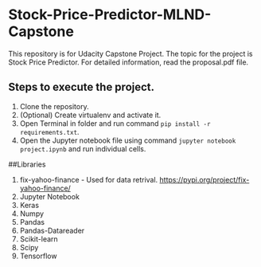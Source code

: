 # Stock-Price-Predictor-MLND-Capstone

This repository is for Udacity Capstone Project. The topic for the project is Stock Price Predictor.
For detailed information, read the proposal.pdf file.



## Steps to execute the project.
1. Clone the repository.
2. (Optional) Create virtualenv and activate it.
3. Open Terminal in folder and run command `pip install -r requirements.txt`.
4. Open the Jupyter notebook file using command `jupyter notebook project.ipynb` and run individual cells.


##Libraries
1. fix-yahoo-finance - Used for data retrival. https://pypi.org/project/fix-yahoo-finance/
2. Jupyter Notebook
3. Keras
4. Numpy
5. Pandas
6. Pandas-Datareader
7. Scikit-learn
8. Scipy
9. Tensorflow
